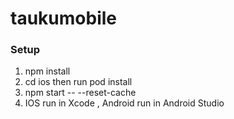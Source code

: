 # taukumobile

### Setup

1. npm install
2. cd ios then run pod install
3. npm start -- --reset-cache
4. IOS run in Xcode , Android run in Android Studio
